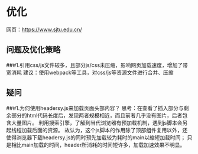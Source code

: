 优化
==
网页：https://www.sjtu.edu.cn/

问题及优化策略
--
###1.引用css/js文件较多，且部分js/css未压缩，影响网页加载速度，增加了带宽消耗
建议：使用webpack等工具，对css/js等资源文件进行合并、压缩

疑问
--
###1.为何使用headersy.js来加载页面头部内容？
思考：在查看了插入部分与剩余部分的html代码长度后，发现两者规模相近，而且前者几乎没有图片，后者包含大量图片。
利用搜索引擎，了解到当代浏览器有预加载机制，遇到js脚本会另起线程加载后面的资源。
故认为，这个js脚本的作用除了顶部组件复用以外，还使得浏览器下载headersy.js的同时预先加载较为耗时的main以缩短加载时间；
只是相比main加载的时间，header所消耗的时间短许多，加载加速效果不明显。
